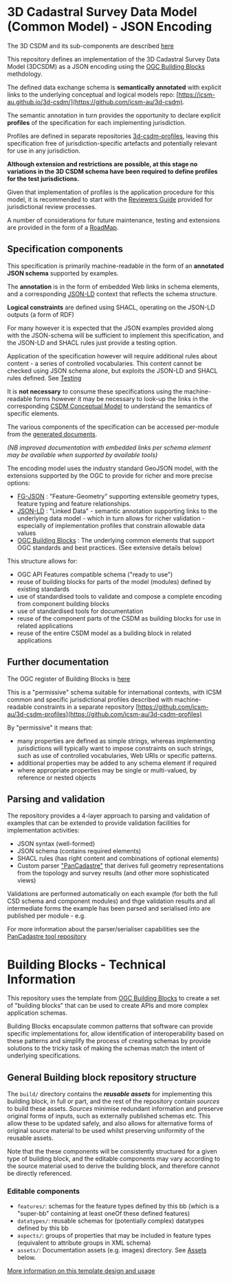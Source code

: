 # 3D Cadastral Survey Data Model (Common Model) - JSON Encoding

The 3D CSDM and its sub-components are described [here](https://icsm-au.github.io/3d-csdm-common/)

This repository defines an implementation of the 3D Cadastral Survey Data Model (3DCSDM) as a JSON encoding using the [OGC Building Blocks](https://github.com/opengeospatial/bblock-template) methdology.

The defined data exchange schema is **semantically annotated** with explicit links to the underlying conceptual and logical models repo: [https://icsm-au.github.io/3d-csdm/](https://github.com/icsm-au/3d-csdm).

The semantic annotation in turn provides the opportunity to declare explicit **profiles** of the specification for each implementing jurisdiction.

Profiles are defined in separate repositories [3d-csdm-profiles](https://github.com/icsm-au/3d-csdm-profiles), leaving this specification free of jurisdiction-specific artefacts and potentially relevant for use in any jurisdiction.

**Although extension and restrictions are possible, at this stage no variations in the 3D CSDM schema have been required to define profiles for the test jurisdictions.**

Given that implementation of profiles is the application procedure for this model, it is recommended to start with the [Reviewers Guide](https://github.com/icsm-au/3d-csdm-profiles/blob/main/REVIEW_GUIDE.md) provided for jurisdictional review processes.

A number of considerations for future maintenance, testing and extensions are provided in the form of a [RoadMap](docs/ROAD_MAP.md).

## Specification components

This specification is primarily machine-readable in the form of an **annotated JSON schema** supported by examples.

The **annotation** is in the form of embedded Web links in schema elements, and a corresponding [JSON-LD](https://json-ld.org/) context that reflects the schema structure.

**Logical constraints** are defined using SHACL, operating on the JSON-LD outputs (a form of RDF)

For many however it is expected that the JSON examples provided along with the JSON-schema will be sufficient to implement this specification, and the JSON-LD and SHACL rules just provide a testing option.

Application of the specification however will require additional rules about content - a series of controlled vocabularies. This content cannot be checked using JSON schema alone, but exploits the JSON-LD and SHACL rules defined. See [Testing](docs/testing.md)

It is **not necessary** to consume these specifications using the machine-readable forms however it may be necessary to look-up the links in the corresponding [CSDM Conceptual Model](https://icsm-au/3d-csdm/) to understand the semantics of specific elements.

The various components of the specification can be accessed per-module from the [generated documents](#docs).

_(NB improved documentation with embedded links per schema element may be available when supported by available tools)_

The encoding model uses the industry standard GeoJSON model, with the extensions supported by the OGC to provide for richer and more precise options:

- [FG-JSON](https://github.com/opengeospatial/ogc-feat-geo-json) : "Feature-Geometry" supporting extensible geometry types, feature typing and feature relationships.
- [JSON-LD](https://json-ld.org/) : "Linked Data" - semantic annotation supporting links to the underlying data model - which in turn allows for richer validation - especially of implementation profiles that constrain allowable data values
- [OGC Building Blocks](https://opengeospatial.github.io/bblocks/register.html) : The underlying common elements that support OGC standards and best practices. (See extensive details below)

This structure allows for:

- OGC API Features compatible schema ("ready to use") 
- reuse of building blocks for parts of the model (modules) defined by existing standards
- use of standardised tools to validate and compose a complete encoding from component building blocks
- use of standardised tools for documentation
- reuse of the component parts of the CSDM as building blocks for use in related applications
- reuse of the entire CSDM model as a building block in related applications 

<a id="doc"/>

## Further documentation

The OGC register of Building Blocks is [here](https://opengeospatial.github.io/bblocks/register.html)

This is a "permissive" schema suitable for international contexts, with ICSM common and specific jurisdictional profiles described with machine-readable constraints in a separate repository [https://github.com/icsm-au/3d-csdm-profiles](https://github.com/icsm-au/3d-csdm-profiles)

By "permissive" it means that:

* many properties are defined as simple strings, whereas implementing jurisdictions will typically want to impose constraints on such strings, such as use of controlled vocabularies, Web URIs or specific patterns.
* additional properties may be added to any schema element if required
* where appropriate properties may be single or multi-valued, by reference or nested objects

## Parsing and validation

The repository provides a 4-layer approach to parsing and validation of examples that can be extended to provide validation facilities for implementation activities:

- JSON syntax (well-formed)
- JSON schema (contains required elements)
- SHACL rules (has right content and combinations of optional elements)
- Custom parser ["PanCadastre"](https://github.com/openwork-nz/pancadastre) that derives full geometry representations from the topology and survey results (and other more sophisticated views)

Validations are performed automatically on each example (for both the full CSD schema and component modules) and thge validation results and all intermediate forms the example has been parsed and serialised into are published per module - e.g. [](https://icsm-au.github.io/3d-csdm-schema/build/tests/csdm/features/CSD/)

For more information about the parser/serialiser capabilities see the [PanCadastre tool repository](https://github.com/openwork-nz/pancadastre)

# Building Blocks - Technical Information

This repository uses the template from 
[OGC Building Blocks](https://opengeospatial.github.io/bblocks) to create a set of "building blocks" that can be used to create APIs and more complex application schemas.

Building Blocks encapsulate common patterns that software can provide specific implementations for, allow identification of interoperability based on these patterns and simplify the process of creating schemas by provide solutions to the tricky task of making the schemas match the intent of underlying specifications.


## General Building block repository structure


The `build/` directory contains the **_reusable assets_** for implementing this building block, in full or part, and the rest of the repository contain *sources* to build these assets.  *Sources* minimise redundant information and preserve original forms of inputs, such as externally published schemas etc.  This allow these to be updated safely, and also allows for alternative forms of original source material to be used whilst preserving uniformity of the reusable assets.

Note that the these components will be consistently structured for a given type of building block, and the editable components may vary according to the source material used to derive the building block, and therefore cannot be directly referenced.

### Editable components

- `features/`: schemas for the feature types defined by this bb (which is a "super-bb" containing at least oneOf these defined features)
- `datatypes/`: reusable schemas for (potentially complex) datatypes defined by this bb
- `aspects/`: groups of properties that may be included in feature types (equivalent to attribute groups in XML schema)
- `assets/`: Documentation assets (e.g. images) directory. See [Assets](#assets) below.

[More information on this template design and usage](https://github.com/opengeospatial/bblock-template/blob/master/USAGE.md)
